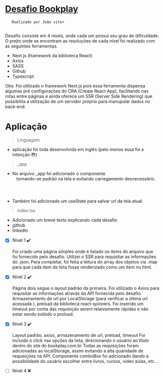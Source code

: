 

  #   [Desafio Bookplay](https://github.com/danilo900/recrutamento-bookplay)
       Realizado por João vitor
  ##

  Desafio consiste em 4 níveis, onde cada um possui seu grau de dificuldade.
  O prejto onde se encontram as resoluções de cada nível foi realizado com as seguintes ferramentas.

  * Next.js (framework da biblioteca React)
  * Axios
  * SASS
  * Github
  * Typescript

  Obs: Foi utilizado o framework Next.js pois essa ferramenta dispensa algumas pré configurações do CRA (Create React App), facilitando nas rotas entre páginas e ainda oferece     um SSR (Server Side Rendering) que possíbilita a utilização de um servidor próprio para manupular dados no  back-end.
  # 

  # Aplicação

  > Linguagem
  * aplicação foi toda desenvolvida em inglês (pelo menos essa foi a intenção 😳)

  >_app
  * No arquivo _app foi adicionado o componente <Header/> tornando-se padrão na tela e evitando carregamento desnecessário.
  * Também foi adicionado um useState para salvar url da tela atual. 

  >index.tsx
  * Adicionado um breve texto explicando cada desafio
  * github   
  * linkedin 

- [x] Nível 1 ✔️

  Foi criado uma página simples onde é listado os items do arquivo que foi fornecido pelo desafio.
  Utilizei o SSR para requisitar as informações do .json.
  Para completar, foi feita a leitura do array dos objetos via .map para que cada item da lista fosse renderizado como um item no html.  
 
- [x] Nível 2 ✔️

  Página dois segue o layout padrão da primeira.
  Foi utilizado o Axios para requisitar as informações atravás da API fornecida pelo desafio.
  Armazenamento de url por LocalStorage (para verificar a última url acessada ).
  preload da biblioteca react-spinners.
  Foi inserido um timeout por conta das requisição serem relaivamente rápidas e não estar sendo exibido o proload.
  
- [x] Nível 3 ✔️

  Layout padrão, axios, armazenamento de url, preload, timeout
  Foi incluido o click nas opções da lista, direcionando o usuário ao título dentro do site do bookplay.com.br
  Todas as requisições foram adicionadas ao localStorage, assim evitando a alta quanidade de requisições na API.
  Componente comboBox foi adicionado dando a possíbilidade do usuário escolher entre livros, cursos, video aulas, etc...
  
- [ ] Nível 4 ❌
